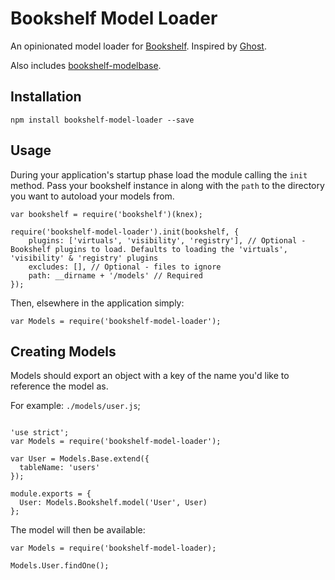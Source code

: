 # Bookshelf Model Loader

An opinionated model loader for [Bookshelf](http://bookshelfjs.org/).
Inspired by [Ghost](https://github.com/TryGhost/Ghost).

Also includes [bookshelf-modelbase](https://www.npmjs.com/package/bookshelf-modelbase).

## Installation

`npm install bookshelf-model-loader --save`

## Usage

During your application's startup phase load the module calling the `init` method. Pass your bookshelf instance in along with the `path` to the directory you want to autoload your models from.

```
var bookshelf = require('bookshelf')(knex);

require('bookshelf-model-loader').init(bookshelf, {
    plugins: ['virtuals', 'visibility', 'registry'], // Optional - Bookshelf plugins to load. Defaults to loading the 'virtuals', 'visibility' & 'registry' plugins
    excludes: [], // Optional - files to ignore
    path: __dirname + '/models' // Required
});
```

Then, elsewhere in the application simply:

```
var Models = require('bookshelf-model-loader');
```

## Creating Models
Models should export an object with a key of the name you'd like to reference the model as.

For example: `./models/user.js`;

```

'use strict';
var Models = require('bookshelf-model-loader');

var User = Models.Base.extend({
  tableName: 'users'
});

module.exports = {
  User: Models.Bookshelf.model('User', User)
};
```
The model will then be available:

```
var Models = require('bookshelf-model-loader);

Models.User.findOne();
```